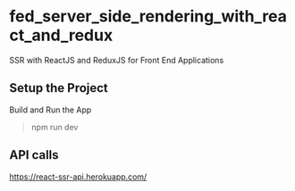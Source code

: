 # fed_server_side_rendering_with_react_and_redux
SSR with ReactJS and ReduxJS for Front End Applications

## Setup the Project
Build and Run the App
> npm run dev

## API calls
https://react-ssr-api.herokuapp.com/
